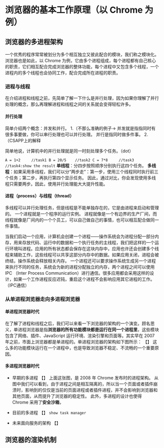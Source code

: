 # 浏览器的基本工作原理（以 Chrome 为例）

## 浏览器的多进程架构
一个优秀的程序常常被划分为多个相互独立又彼此配合的模块，我们称之模块化。浏览器也是如此，以 Chrome 为例，它由多个进程组成，每个进程都有自己核心的职责，它们相互配合完成浏览器的整体功能，每个进程中又包含多个线程，一个进程内的多个线程也会协同工作，配合完成所在进程的职责。

### 进程与线程
在介绍进程和线程之前，先简单了解一下什么是并行处理，因为如果你理解了并行处理的概念，那么再理解进程和线程之间的关系就会变得轻松许多。
#### 并行处理

简单介绍两个概念：并发和并行。
1.（不那么准确的例子->
并发就是指指同时有很多事要做，你可以串行处理也可以并行处理。
并行是指同时做多件事。
2.（CSAPP上的解释

简单地说，计算机中的并行处理就是同一时刻处理多个任务。（dot）

`
A = 1+2     //task1
B = 20/5    //task2
C = 7*8     //task3
            //task4:show the result
`
**单线程**：分四步按照顺序分别执行这四个任务。
**多线程**：如果采用多线程，我们可以分“两步走”：第一步，使用三个线程同时执行前三个任务；第二步，再执行第四个显示任务。
因此，通过对比，你会发现使用多线程只需要两步。因此，使用并行处理能大大提升性能。
#### 进程（process）与线程（thread）
多线程可以并行处理任务，但是线程是不能单独存在的，它是由进程来启动和管理的。
一个进程就是一个程序的运行实例。
进程就像是一个有边界的生产厂间，而线程就像是厂间内的一个个员工，可以自己做自己的事情，也可以相互配合做同一件事情。

当我们启动一个应用，计算机会创建一个进程——操作系统会为进程分配一部分内存，用来存放代码、运行中的数据和一个执行任务的主线程，我们把这样的一个运行环境叫进程。应用的所有状态都会保存在这块内存中，应用也许还会创建多个线程来辅助工作，这些线程可以共享这部分内存中的数据。如果应用关闭，进程会被终结，操作系统会释放相关内存。
一个进程还可以要求操作系统生成另一个进程来执行不同的任务，系统会为新的进程分配独立的内存，两个进程之间可以使用 IPC （Inter Process Communication）进行通信。很多应用都会采用这样的设计，如果一个工作进程反应迟钝，重启这个进程不会影响应用其它进程的工作。
（IPC通信）

### 从单进程浏览器走向多进程浏览器 
#### 单进程浏览器时代
在了解了进程和线程之后，我们可以来看一下浏览器的架构的一个演变。顾名思义，单进程浏览器是指**浏览器的所有功能模块都是运行在同一个进程里**，这些模块包含了网络、插件、JavaScript 运行环境、渲染引擎和页面等。其实早在 2007 年之前，市面上浏览器都是单进程的。单进程浏览器的架构如下图所示：
【】
这么多的功能模块运行在一个进程中，也是导致浏览器不稳定、不流畅的一个重要原因。
#### 多进程浏览器时代
- 早期的多进程
【】
上面这张图，是 2008 年 Chrome 发布时的进程架构。
从图中我们可以看到，由于进程之间是相互隔离的，所以当一个页面或者插件崩溃时，影响到的仅仅是当前的页面进程或者插件进程，并不会影响到浏览器和其他页面，从而提升了浏览器的稳定性。
此外，多进程的设计也使得 Chrome 采用了**安全沙箱**，
- 目前的多进程
【】
`show task manager`

- 未来面向服务的架构
【】

## 浏览器的渲染机制
